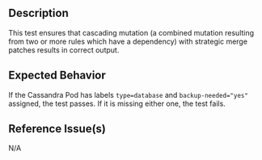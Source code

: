 ## Description

This test ensures that cascading mutation (a combined mutation resulting from two or more rules which have a dependency) with strategic merge patches results in correct output.

## Expected Behavior

If the Cassandra Pod has labels `type=database` and `backup-needed="yes"` assigned, the test passes. If it is missing either one, the test fails.

## Reference Issue(s)

N/A